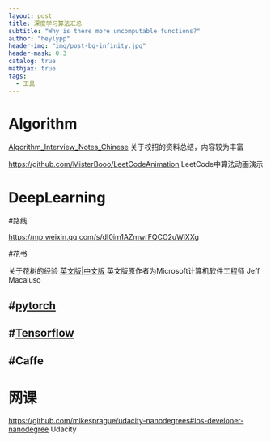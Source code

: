 ```yaml
---
layout: post
title: 深度学习算法汇总
subtitle: "Why is there more uncomputable functions?"
author: "heylypp"
header-img: "img/post-bg-infinity.jpg"
header-mask: 0.3
catalog: true
mathjax: true
tags:
  - 工具
---
```

# Algorithm

[Algorithm_Interview_Notes_Chinese](https://github.com/imhuay/Algorithm_Interview_Notes-Chinese)  关于校招的资料总结，内容较为丰富

https://github.com/MisterBooo/LeetCodeAnimation LeetCode中算法动画演示

# DeepLearning

#路线

https://mp.weixin.qq.com/s/dI0im1AZmwrFQCO2uWiXXg

#花书

关于花树的经验 [英文版](https://jeffmacaluso.github.io/post/DeepLearningRulesOfThumb/)|[中文版](https://zhuanlan.zhihu.com/p/61528654) 英文版原作者为Microsoft计算机软件工程师  Jeff Macaluso 

## #[pytorch](https://pytorch.org/get-started/locally/)



## #[Tensorflow](https://www.tensorflow.org/)



## #Caffe

# 网课

https://github.com/mikesprague/udacity-nanodegrees#ios-developer-nanodegree  Udacity